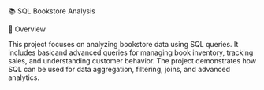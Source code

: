 📚 SQL Bookstore Analysis

📌 Overview

This project focuses on analyzing bookstore data using SQL queries. 
It includes basicand advanced queries for managing book inventory, tracking sales,
and understanding customer behavior.
The project demonstrates how SQL can be used for data aggregation, filtering, joins,
and advanced analytics.


